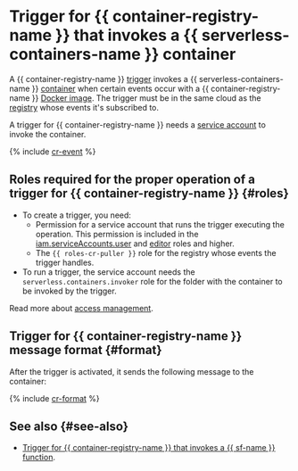 # Trigger for {{ container-registry-name }} that invokes a {{ serverless-containers-name }} container

A {{ container-registry-name }} [trigger](../trigger/) invokes a {{ serverless-containers-name }} [container](../container.md) when certain events occur with a {{ container-registry-name }} [Docker image](../../../container-registry/concepts/docker-image.md). The trigger must be in the same cloud as the [registry](../../../container-registry/concepts/registry.md) whose events it's subscribed to.

A trigger for {{ container-registry-name }} needs a [service account](../../../iam/concepts/users/service-accounts.md) to invoke the container.

{% include [cr-event](../../../_includes/functions/cr-event.md) %}

## Roles required for the proper operation of a trigger for {{ container-registry-name }} {#roles}

* To create a trigger, you need:
   * Permission for a service account that runs the trigger executing the operation. This permission is included in the [iam.serviceAccounts.user](../../../iam/concepts/access-control/roles.md#sa-user) and [editor](../../../iam/concepts/access-control/roles.md#editor) roles and higher.
   * The `{{ roles-cr-puller }}` role for the registry whose events the trigger handles.
* To run a trigger, the service account needs the `serverless.containers.invoker` role for the folder with the container to be invoked by the trigger.

Read more about [access management](../../security/index.md).

## Trigger for {{ container-registry-name }} message format {#format}

After the trigger is activated, it sends the following message to the container:

{% include [cr-format](../../../_includes/functions/cr-format.md) %}

## See also {#see-also}

* [Trigger for {{ container-registry-name }} that invokes a {{ sf-name }} function](../../../functions/concepts/trigger/cr-trigger.md).